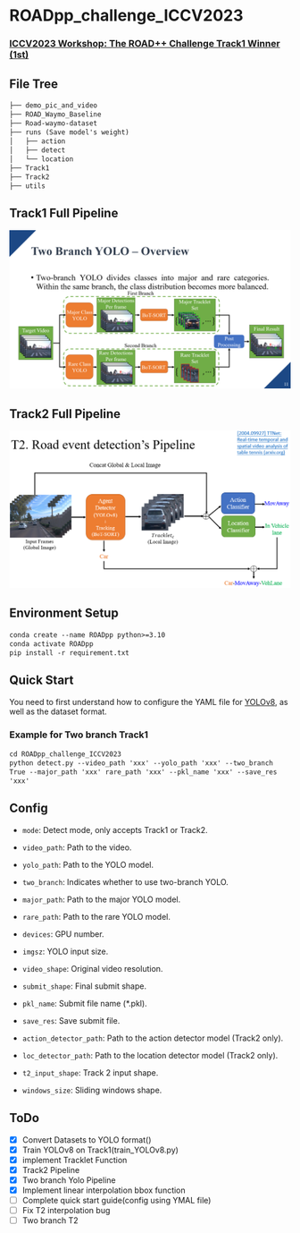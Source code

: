# ROADpp_challenge_ICCV2023

### [ICCV2023 Workshop: The ROAD++ Challenge Track1 Winner (1st)](https://sites.google.com/view/road-plus-plus/challenge?authuser=0#h.zbmjfm1sbx03)

## File Tree
```
├── demo_pic_and_video
├── ROAD_Waymo_Baseline
├── Road-waymo-dataset
├── runs (Save model's weight)
│   ├── action
│   ├── detect
│   └── location
├── Track1
├── Track2
├── utils
```
## Track1 Full Pipeline
![demo](demo_pic_and_video/t1_pipeline.png)
## Track2 Full Pipeline
![demo](demo_pic_and_video/Full_pipeline.png)

## Environment Setup
```
conda create --name ROADpp python>=3.10
conda activate ROADpp
pip install -r requirement.txt
```

## Quick Start
You need to first understand how to configure the YAML file for [YOLOv8](https://docs.ultralytics.com/), as well as the dataset format.

### Example for Two branch Track1
```
cd ROADpp_challenge_ICCV2023
python detect.py --video_path 'xxx' --yolo_path 'xxx' --two_branch True --major_path 'xxx' rare_path 'xxx' --pkl_name 'xxx' --save_res 'xxx'
```

## Config
- `mode`: Detect mode, only accepts Track1 or Track2.

- `video_path`: Path to the video.

- `yolo_path`: Path to the YOLO model.

- `two_branch`: Indicates whether to use two-branch YOLO.

- `major_path`: Path to the major YOLO model.

- `rare_path`: Path to the rare YOLO model.

- `devices`: GPU number.

- `imgsz`: YOLO input size.

- `video_shape`: Original video resolution.

- `submit_shape`: Final submit shape.

- `pkl_name`: Submit file name (*.pkl).

- `save_res`: Save submit file.

- `action_detector_path`: Path to the action detector model (Track2 only).

- `loc_detector_path`: Path to the location detector model (Track2 only).

- `t2_input_shape`: Track 2 input shape.

- `windows_size`: Sliding windows shape.


## ToDo

- [x] Convert Datasets to YOLO format()
- [x] Train YOLOv8 on Track1(train_YOLOv8.py)
- [x] implement Tracklet Function
- [x] Track2 Pipeline
- [x] Two branch Yolo Pipeline
- [x] Implement linear interpolation bbox function
- [ ] Complete quick start guide(config using YMAL file)
- [ ] Fix T2 interpolation bug
- [ ] Two branch T2
